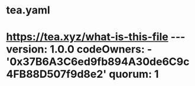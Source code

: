 # tea.yaml
# https://tea.xyz/what-is-this-file --- version: 1.0.0 codeOwners:   - '0x37B6A3C6ed9fb894A30de6C9c4FB88D507f9d8e2' quorum: 1
